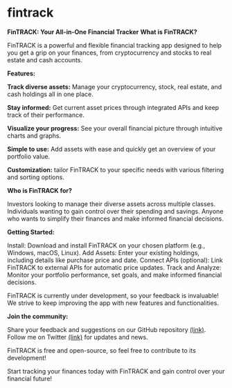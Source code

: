 # fintrack


**FinTRACK: Your All-in-One Financial Tracker**
**What is FinTRACK?**

FinTRACK is a powerful and flexible financial tracking app designed to help you get a grip on your finances, from cryptocurrency and stocks to real estate and cash accounts.

**Features:**

**Track diverse assets:** Manage your cryptocurrency, stock, real estate, and cash holdings all in one place.

**Stay informed:** Get current asset prices through integrated APIs and keep track of their performance.

**Visualize your progress:** See your overall financial picture through intuitive charts and graphs.

**Simple to use:** Add assets with ease and quickly get an overview of your portfolio value.

**Customization:** tailor FinTRACK to your specific needs with various filtering and sorting options.

**Who is FinTRACK for?**

Investors looking to manage their diverse assets across multiple classes.
Individuals wanting to gain control over their spending and savings.
Anyone who wants to simplify their finances and make informed financial decisions.

**Getting Started:**

Install: Download and install FinTRACK on your chosen platform (e.g., Windows, macOS, Linux).
Add Assets: Enter your existing holdings, including details like purchase price and date.
Connect APIs (optional): Link FinTRACK to external APIs for automatic price updates.
Track and Analyze: Monitor your portfolio performance, set goals, and make informed financial decisions.

FinTRACK is currently under development, so your feedback is invaluable! We strive to keep improving the app with new features and functionalities.

**Join the community:**

Share your feedback and suggestions on our GitHub repository [(link)](https://github.com/heavybrea/fintech).
Follow me on Twitter [(link)](https://twitter.com/Heavybrea) for updates and news.

FinTRACK is free and open-source, so feel free to contribute to its development!

Start tracking your finances today with FinTRACK and gain control over your financial future!
